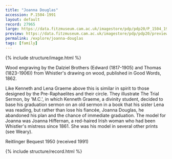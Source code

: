 ```yaml
---
title: "Joanna Douglas"
accession: P.1504-1991
layout: default
record: 27965
large: https://data.fitzmuseum.cam.ac.uk/imagestore/pdp/pdp20/P_1504_1991.jpg
preview: https://data.fitzmuseum.cam.ac.uk/imagestore/pdp/pdp20/preview_P_1504_1991.jpg
permalink: /explore/joanna-douglas
tags: [family]
---
```

{% include structure/image.html %}

Wood engraving by the Dalziel Brothers (Edward (1817-1905) and Thomas (1823-1906)) from Whistler's drawing on wood, published in Good Words, 1862.

Like Kenneth and Lena Graeme above this is similar in spirit to those designed by the Pre-Raphaelites and their circle. They illustrate The Trial Sermon, by 'M.C.', in which Kenneth Graeme, a divinity student, decided to base his graduation sermon on an old sermon in a book that his sister Lena was reading, but rather than lose his fiancée, Joanna Douglas, he abandoned his plan and the chance of immediate graduation. The model for Joanna was Joanna Hiffernan, a red-haired Irish woman who had been Whistler's mistress since 1861. She was his model in several other prints (see Weary).

Reitlinger Bequest 1950 (received 1991)

{% include structure/record.html %}
